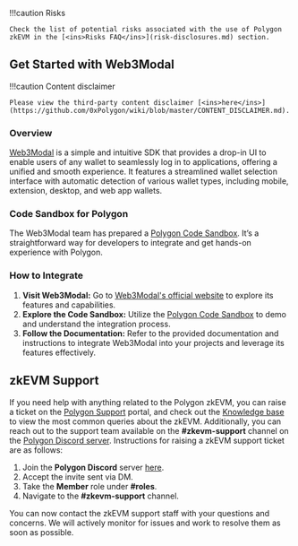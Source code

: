 
!!!caution
    Risks

    Check the list of potential risks associated with the use of Polygon zkEVM in the [<ins>Risks FAQ</ins>](risk-disclosures.md) section.


## Get Started with Web3Modal

!!!caution
    Content disclaimer

    Please view the third-party content disclaimer [<ins>here</ins>](https://github.com/0xPolygon/wiki/blob/master/CONTENT_DISCLAIMER.md).

### Overview

[<ins>Web3Modal</ins>](https://web3modal.com/) is a simple and intuitive SDK that provides a drop-in UI to enable users of any wallet to seamlessly log in to applications, offering a unified and smooth experience. It features a streamlined wallet selection interface with automatic detection of various wallet types, including mobile, extension, desktop, and web app wallets.

### Code Sandbox for Polygon

The Web3Modal team has prepared a [<ins>Polygon Code Sandbox</ins>](https://codesandbox.io/p/sandbox/web3modal-v3-polygon-7264l5?file=/src/main.tsx:9,19-9,50). It’s a straightforward way for developers to integrate and get hands-on experience with Polygon.

### How to Integrate

1. **Visit Web3Modal:** Go to [<ins>Web3Modal's official website</ins>](https://web3modal.com/) to explore its features and capabilities.
2. **Explore the Code Sandbox:** Utilize the [<ins>Polygon Code Sandbox</ins>](https://codesandbox.io/p/sandbox/web3modal-v3-polygon-7264l5?file=/src/main.tsx:9,19-9,50) to demo and understand the integration process.
3. **Follow the Documentation:** Refer to the provided documentation and instructions to integrate Web3Modal into your projects and leverage its features effectively.

## zkEVM Support

If you need help with anything related to the Polygon zkEVM, you can raise a ticket on the [Polygon Support](https://support.polygon.technology/support/tickets/new) portal, and check out the [Knowledge base](https://support.polygon.technology/support/solutions/folders/82000694871) to view the most common queries about the zkEVM. Additionally, you can reach out to the support team available on the **#zkevm-support** channel on the [Polygon Discord server](https://discord.com/invite/XvpHAxZ). Instructions for raising a zkEVM support ticket are as follows:

1. Join the **Polygon Discord** server [here](https://discord.gg/0xPolygon).
2. Accept the invite sent via DM.
3. Take the **Member** role under **#roles**.
4. Navigate to the **#zkevm-support** channel.

You can now contact the zkEVM support staff with your questions and concerns. We will actively monitor for issues and work to resolve them as soon as possible.